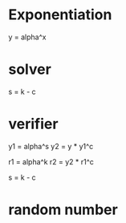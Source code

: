 # Exponentiation
y = alpha^x

# solver
s = k - c

# verifier
y1 = alpha^s
y2 = y * y1^c

r1 = alpha^k
r2 = y2 * r1^c

s = k - c

# random number
